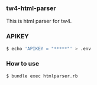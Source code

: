 ### tw4-html-parser
This is html parser for tw4.

### APIKEY
```sh
$ echo 'APIKEY = "*****"' > .env
```

### How to use
```sh
$ bundle exec htmlparser.rb
```
